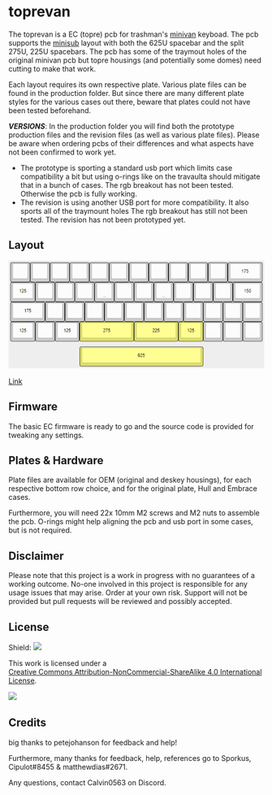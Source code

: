 # toprevan

The toprevan is a EC (topre) pcb for trashman's [minivan](https://trashman.wiki/keyboards/minivan) keyboad. The pcb supports the [minisub](https://trashman.wiki/community/pcbs/minisub) layout with both the 625U spacebar and the split 275U, 225U spacebars. The pcb has some of the traymout holes of the original minivan pcb but topre housings (and potentially some domes) need cutting to make that work.

Each layout requires its own respective plate. Various plate files can be found in the production folder. But since there are many different plate styles for the various cases out there, beware that plates could not have been tested beforehand.

***VERSIONS***:
In the production folder you will find both the prototype production files and the revision files (as well as various plate files). Please be aware when ordering pcbs of their differences and what aspects have not been confirmed to work yet.
- The prototype is sporting a standard usb port which limits case compatibility a bit but using o-rings like on the travaulta should mitigate that in a bunch of cases. The rgb breakout has not been tested. Otherwise the pcb is fully working.
- The revision is using another USB port for more compatibility. It also sports all of the traymount holes  The rgb breakout has still not been tested. The revision has not been prototyped yet.

## Layout

![](https://github.com/calvin-mcd/toprevan/blob/main/Images/KLE.png)

[Link](https://www.keyboard-layout-editor.com/#/gists/1fa1f216f42ccb54e6a5849ecc492d73)

## Firmware

The basic EC firmware is ready to go and the source code is provided for tweaking any settings.

## Plates & Hardware

Plate files are available for OEM (original and deskey housings), for each respective bottom row choice, and for the original plate, Hull and Embrace cases.

Furthermore, you will need 22x 10mm M2 screws and M2 nuts to assemble the pcb. O-rings might help aligning the pcb and usb port in some cases, but is not required.

## Disclaimer

Please note that this project is a work in progress with no guarantees of a working outcome. No-one involved in this project is responsible for any usage issues that may arise. Order at your own risk. Support will not be provided but pull requests will be reviewed and possibly accepted.

## License

Shield: [![](https://img.shields.io/badge/License-CC%20BY--NC--SA%204.0-lightgrey.svg)](http://creativecommons.org/licenses/by-nc-sa/4.0/)

This work is licensed under a  
[Creative Commons Attribution-NonCommercial-ShareAlike 4.0 International License](http://creativecommons.org/licenses/by-nc-sa/4.0/).

[![](https://licensebuttons.net/l/by-nc-sa/4.0/88x31.png)](http://creativecommons.org/licenses/by-nc-sa/4.0/)

## Credits

big thanks to petejohanson for feedback and help!

Furthermore, many thanks for feedback, help, references go to Sporkus, Cipulot\#8455 & matthewdias\#2671.

Any questions, contact Calvin0563 on Discord. 